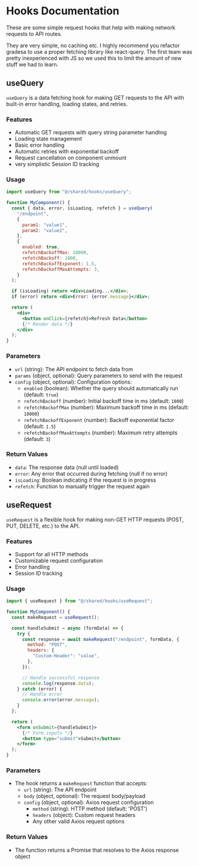 # Hooks Documentation

These are some simple request hooks that help with making network requests to API routes.

They are very simple, no caching etc. I highly recommend you refactor gradesa to use a proper fetching library like react-query. The first team was pretty inexperienced with JS so we used this to limit the amount of new stuff we had to learn.

## useQuery

`useQuery` is a data fetching hook for making GET requests to the API with built-in error handling, loading states, and retries.

### Features

- Automatic GET requests with query string parameter handling
- Loading state management
- Basic error handling
- Automatic retries with exponential backoff
- Request cancellation on component unmount
- very simplistic Session ID tracking

### Usage

```jsx
import useQuery from "@/shared/hooks/useQuery";

function MyComponent() {
  const { data, error, isLoading, refetch } = useQuery(
    "/endpoint",
    {
      param1: "value1",
      param2: "value2",
    },
    {
      enabled: true,
      refetchBackoffMax: 10000,
      refetchBackoff: 1000,
      refetchBackoffExponent: 1.5,
      refetchBackoffMaxAttempts: 3,
    }
  );

  if (isLoading) return <div>Loading...</div>;
  if (error) return <div>Error: {error.message}</div>;

  return (
    <div>
      <button onClick={refetch}>Refresh Data</button>
      {/* Render data */}
    </div>
  );
}
```

### Parameters

- `url` (string): The API endpoint to fetch data from
- `params` (object, optional): Query parameters to send with the request
- `config` (object, optional): Configuration options:
  - `enabled` (boolean): Whether the query should automatically run (default: `true`)
  - `refetchBackoff` (number): Initial backoff time in ms (default: `1000`)
  - `refetchBackoffMax` (number): Maximum backoff time in ms (default: `10000`)
  - `refetchBackoffExponent` (number): Backoff exponential factor (default: `1.5`)
  - `refetchBackoffMaxAttempts` (number): Maximum retry attempts (default: `3`)

### Return Values

- `data`: The response data (null until loaded)
- `error`: Any error that occurred during fetching (null if no error)
- `isLoading`: Boolean indicating if the request is in progress
- `refetch`: Function to manually trigger the request again

## useRequest

`useRequest` is a flexible hook for making non-GET HTTP requests (POST, PUT, DELETE, etc.) to the API.

### Features

- Support for all HTTP methods
- Customizable request configuration
- Error handling
- Session ID tracking

### Usage

```jsx
import { useRequest } from "@/shared/hooks/useRequest";

function MyComponent() {
  const makeRequest = useRequest();

  const handleSubmit = async (formData) => {
    try {
      const response = await makeRequest("/endpoint", formData, {
        method: "POST",
        headers: {
          "Custom-Header": "value",
        },
      });

      // Handle successful response
      console.log(response.data);
    } catch (error) {
      // Handle error
      console.error(error.message);
    }
  };

  return (
    <form onSubmit={handleSubmit}>
      {/* Form inputs */}
      <button type="submit">Submit</button>
    </form>
  );
}
```

### Parameters

- The hook returns a `makeRequest` function that accepts:
  - `url` (string): The API endpoint
  - `body` (object, optional): The request body/payload
  - `config` (object, optional): Axios request configuration
    - `method` (string): HTTP method (default: 'POST')
    - `headers` (object): Custom request headers
    - Any other valid Axios request options

### Return Values

- The function returns a Promise that resolves to the Axios response object
